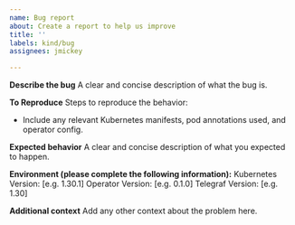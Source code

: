 ```yaml
---
name: Bug report
about: Create a report to help us improve
title: ''
labels: kind/bug
assignees: jmickey

---
```


**Describe the bug**
A clear and concise description of what the bug is.

**To Reproduce**
Steps to reproduce the behavior:
- Include any relevant Kubernetes manifests, pod annotations used, and operator config.

**Expected behavior**
A clear and concise description of what you expected to happen.

**Environment (please complete the following information):**
Kubernetes Version: [e.g. 1.30.1]
Operator Version: [e.g. 0.1.0]
Telegraf Version: [e.g. 1.30]

**Additional context**
Add any other context about the problem here.
